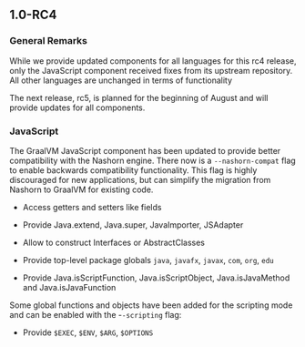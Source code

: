 
## 1.0-RC4

### General Remarks

While we provide updated components for all languages for this rc4 release, only the JavaScript component received fixes from its upstream repository. All other languages are unchanged in terms of functionality

The next release, rc5, is planned for the beginning of August and will provide updates for all components.

### JavaScript

The GraalVM JavaScript component has been updated to provide better compatibility with the Nashorn engine. There now is a `--nashorn-compat` flag to enable backwards compatibility functionality. This flag is highly discouraged for new applications, but can simplify the migration from Nashorn to GraalVM for existing code.

* Access getters and setters like fields
* Provide Java.extend, Java.super, JavaImporter, JSAdapter
* Allow to construct Interfaces or AbstractClasses
* Provide top-level package globals `java`, `javafx`, `javax`, `com`, `org`, `edu`

* Provide Java.isScriptFunction, Java.isScriptObject, Java.isJavaMethod and Java.isJavaFunction

Some global functions and objects have been added for the scripting mode and can be enabled with the -`-scripting` flag:

* Provide `$EXEC`, `$ENV`, `$ARG`, `$OPTIONS`
